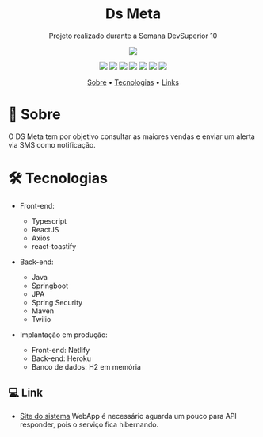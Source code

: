 
<h1 align="center">Ds Meta</h1>
<p align="center">Projeto realizado durante a Semana DevSuperior 10</p>

<p align="center"><img src="https://pauloviniciusmeta.netlify.app/assets/logo.d7350d45.svg"/></p>
  
<p align="center">
  <img src="https://img.shields.io/badge/Spring_Boot-F2F4F9?style=for-the-badge&logo=spring-boot"/>
  <img src="https://img.shields.io/badge/Spring_Boot-F2F4F9?style=for-the-badge&logo=spring-boot"/>
  <img src="https://img.shields.io/badge/React-20232A?style=for-the-badge&logo=react&logoColor=61DAFB"/>
  <img src="https://img.shields.io/badge/TypeScript-007ACC?style=for-the-badge&logo=typescript&logoColor=white"/>
  <img src="https://img.shields.io/badge/Heroku-430098?style=for-the-badge&logo=heroku&logoColor=white"/>
  <img src="https://img.shields.io/badge/Netlify-00C7B7?style=for-the-badge&logo=netlify&logoColor=white"/>
  <img src="https://img.shields.io/badge/Java-ED8B00?style=for-the-badge&logo=java&logoColor=white"/>
</p>
<p align="center">
 <a href="#-sobre">Sobre</a> •
 <a href="#-tecnologias">Tecnologias</a> • 
 <a href="#-links">Links</a>
</p>




# 📖 Sobre
O DS Meta tem por objetivo consultar as maiores vendas e enviar um alerta via SMS como notificação.


<h1>🛠 Tecnologias</h1>

- Front-end:
  - Typescript
  - ReactJS
  - Axios
  - react-toastify
  
- Back-end:
  - Java
  - Springboot
  - JPA
  - Spring Security
  - Maven
  - Twilio
  
- Implantação em produção:
  - Front-end: Netlify
  - Back-end: Heroku
  - Banco de dados: H2 em memória 

## 💻 Link

- [Site do sistema](https://pauloviniciusmeta.netlify.app/) WebApp é  necessário aguarda um pouco para API responder, pois o serviço fica hibernando.


